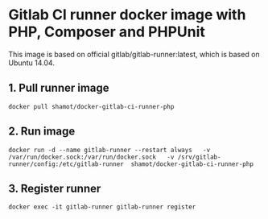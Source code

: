 # Gitlab CI runner docker image with PHP, Composer and PHPUnit
This image is based on official gitlab/gitlab-runner:latest, which is based on Ubuntu 14.04.

## 1. Pull runner image
`docker pull shamot/docker-gitlab-ci-runner-php`

## 2. Run image
`docker run -d --name gitlab-runner --restart always  
-v /var/run/docker.sock:/var/run/docker.sock  
-v /srv/gitlab-runner/config:/etc/gitlab-runner  shamot/docker-gitlab-ci-runner-php`

## 3. Register runner
`docker exec -it gitlab-runner gitlab-runner register`
